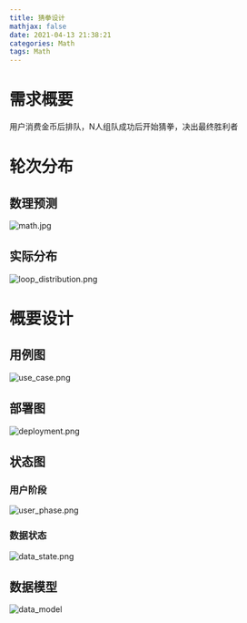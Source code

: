 ```yaml
---
title: 猜拳设计
mathjax: false
date: 2021-04-13 21:38:21
categories: Math
tags: Math
---
```


# 需求概要

用户消费金币后排队，N人组队成功后开始猜拳，决出最终胜利者

# 轮次分布

## 数理预测

![math.jpg](https://interview-1253868755.cos.ap-guangzhou.myqcloud.com/project_mora/math/math.jpg)

<!-- more -->

## 实际分布

![loop_distribution.png](https://interview-1253868755.cos.ap-guangzhou.myqcloud.com/project_mora/loop_distribution/loop_distribution.png)

# 概要设计

## 用例图

![use_case.png](https://interview-1253868755.cos.ap-guangzhou.myqcloud.com/project_mora/use_case/use_case.png)

## 部署图

![deployment.png](https://interview-1253868755.cos.ap-guangzhou.myqcloud.com/project_mora/deployment/deployment.png)

## 状态图

### 用户阶段

![user_phase.png](https://interview-1253868755.cos.ap-guangzhou.myqcloud.com/project_mora/state/user_phase.png)

### 数据状态

![data_state.png](https://interview-1253868755.cos.ap-guangzhou.myqcloud.com/project_mora/state/data_state.png)

## 数据模型

![data_model](https://interview-1253868755.cos.ap-guangzhou.myqcloud.com/project_mora/data_model/data_model.png)
